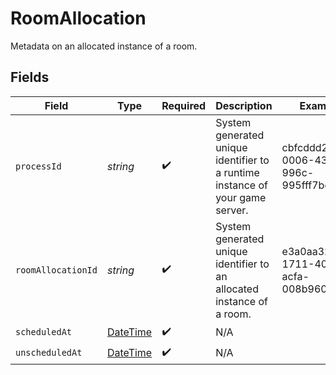 # RoomAllocation

Metadata on an allocated instance of a room.


## Fields

| Field                                                                                 | Type                                                                                  | Required                                                                              | Description                                                                           | Example                                                                               |
| ------------------------------------------------------------------------------------- | ------------------------------------------------------------------------------------- | ------------------------------------------------------------------------------------- | ------------------------------------------------------------------------------------- | ------------------------------------------------------------------------------------- |
| `processId`                                                                           | *string*                                                                              | :heavy_check_mark:                                                                    | System generated unique identifier to a runtime instance of your game server.         | cbfcddd2-0006-43ae-996c-995fff7bed2e                                                  |
| `roomAllocationId`                                                                    | *string*                                                                              | :heavy_check_mark:                                                                    | System generated unique identifier to an allocated instance of a room.                | e3a0aa32-1711-4036-acfa-008b96061a78                                                  |
| `scheduledAt`                                                                         | [DateTime](https://learn.microsoft.com/en-us/dotnet/api/system.datetime?view=net-5.0) | :heavy_check_mark:                                                                    | N/A                                                                                   |                                                                                       |
| `unscheduledAt`                                                                       | [DateTime](https://learn.microsoft.com/en-us/dotnet/api/system.datetime?view=net-5.0) | :heavy_check_mark:                                                                    | N/A                                                                                   |                                                                                       |